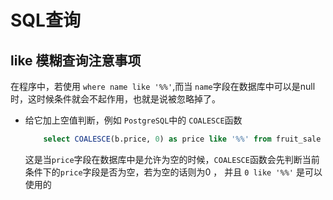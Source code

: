 # SQL查询  

## like 模糊查询注意事项  
在程序中，若使用 `where name like '%%'`,而当 `name`字段在数据库中可以是null时，这时候条件就会不起作用，也就是说被忽略掉了。  

* 给它加上空值判断，例如 `PostgreSQL`中的 `COALESCE`函数  
  ```sql
      select COALESCE(b.price, 0) as price like '%%' from fruit_sale b
  ```  
  这是当`price`字段在数据库中是允许为空的时候，`COALESCE`函数会先判断当前条件下的`price`字段是否为空，若为空的话则为0 ， 并且 `0 like '%%'` 是可以使用的
